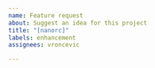 ```yaml
---
name: Feature request
about: Suggest an idea for this project
title: "[nanorc]"
labels: enhancement
assignees: vroncevic

---
```



